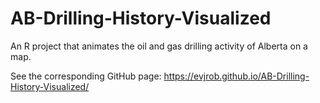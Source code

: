 # AB-Drilling-History-Visualized
An R project that animates the oil and gas drilling activity of Alberta on a map.

See the corresponding GitHub page:
https://evjrob.github.io/AB-Drilling-History-Visualized/
